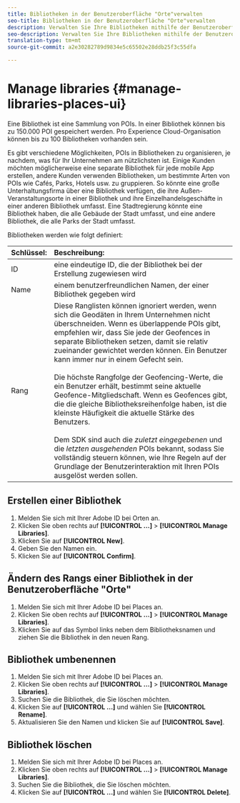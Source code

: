 ```yaml
---
title: Bibliotheken in der Benutzeroberfläche "Orte"verwalten
seo-title: Bibliotheken in der Benutzeroberfläche "Orte"verwalten
description: Verwalten Sie Ihre Bibliotheken mithilfe der Benutzeroberfläche "Orte".
seo-description: Verwalten Sie Ihre Bibliotheken mithilfe der Benutzeroberfläche "Orte".
translation-type: tm+mt
source-git-commit: a2e30282789d9834e5c65502e28ddb25f3c55dfa

---
```



# Manage libraries {#manage-libraries-places-ui}

Eine Bibliothek ist eine Sammlung von POIs. In einer Bibliothek können bis zu 150.000 POI gespeichert werden. Pro Experience Cloud-Organisation können bis zu 100 Bibliotheken vorhanden sein.

Es gibt verschiedene Möglichkeiten, POIs in Bibliotheken zu organisieren, je nachdem, was für Ihr Unternehmen am nützlichsten ist. Einige Kunden möchten möglicherweise eine separate Bibliothek für jede mobile App erstellen, andere Kunden verwenden Bibliotheken, um bestimmte Arten von POIs wie Cafés, Parks, Hotels usw. zu gruppieren. So könnte eine große Unterhaltungsfirma über eine Bibliothek verfügen, die ihre Außen-Veranstaltungsorte in einer Bibliothek und ihre Einzelhandelsgeschäfte in einer anderen Bibliothek umfasst. Eine Stadtregierung könnte eine Bibliothek haben, die alle Gebäude der Stadt umfasst, und eine andere Bibliothek, die alle Parks der Stadt umfasst.

Bibliotheken werden wie folgt definiert:

| Schlüssel: | Beschreibung: |
| :--- | :--- |
| ID | eine eindeutige ID, die der Bibliothek bei der Erstellung zugewiesen wird |
| Name | einem benutzerfreundlichen Namen, der einer Bibliothek gegeben wird |
| Rang | Diese Ranglisten können ignoriert werden, wenn sich die Geodäten in Ihrem Unternehmen nicht überschneiden. Wenn es überlappende POIs gibt, empfehlen wir, dass Sie jede der Geofences in separate Bibliotheken setzen, damit sie relativ zueinander gewichtet werden können. Ein Benutzer kann immer nur in einem Gefecht sein. <br><br>Die höchste Rangfolge der Geofencing-Werte, die ein Benutzer erhält, bestimmt seine aktuelle Geofence-Mitgliedschaft. Wenn es Geofences gibt, die die gleiche Bibliotheksreihenfolge haben, ist die kleinste Häufigkeit die aktuelle Stärke des Benutzers. <br><br>Dem SDK sind auch die *zuletzt eingegebenen* und die *letzten ausgehenden* POIs bekannt, sodass Sie vollständig steuern können, wie Ihre Regeln auf der Grundlage der Benutzerinteraktion mit Ihren POIs ausgelöst werden sollen. |

## Erstellen einer Bibliothek

1. Melden Sie sich mit Ihrer Adobe ID bei Orten an.
1. Klicken Sie oben rechts auf **[!UICONTROL ...]** &gt; **[!UICONTROL Manage Libraries]**.
1. Klicken Sie auf **[!UICONTROL New]**.
1. Geben Sie den Namen ein.
1. Klicken Sie auf **[!UICONTROL Confirm]**.

## Ändern des Rangs einer Bibliothek in der Benutzeroberfläche "Orte"

1. Melden Sie sich mit Ihrer Adobe ID bei Places an.
1. Klicken Sie oben rechts auf **[!UICONTROL ...]** &gt; **[!UICONTROL Manage Libraries]**.
1. Klicken Sie auf das Symbol links neben dem Bibliotheksnamen und ziehen Sie die Bibliothek in den neuen Rang.

## Bibliothek umbenennen

1. Melden Sie sich mit Ihrer Adobe ID bei Places an.
1. Klicken Sie oben rechts auf **[!UICONTROL ...]** &gt; **[!UICONTROL Manage Libraries]**.
1. Suchen Sie die Bibliothek, die Sie löschen möchten.
1. Klicken Sie auf **[!UICONTROL ...]** und wählen Sie **[!UICONTROL Rename]**.
1. Aktualisieren Sie den Namen und klicken Sie auf **[!UICONTROL Save]**.

## Bibliothek löschen

1. Melden Sie sich mit Ihrer Adobe ID bei Places an.
1. Klicken Sie oben rechts auf **[!UICONTROL ...]** &gt; **[!UICONTROL Manage Libraries]**.
1. Suchen Sie die Bibliothek, die Sie löschen möchten.
1. Klicken Sie auf **[!UICONTROL ...]** und wählen Sie **[!UICONTROL Delete]**.

